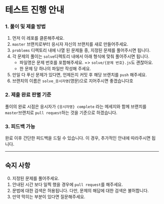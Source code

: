 # 테스트 진행 안내

### 1. 풀이 및 제출 방법

1. 먼저 이 레포를 클론해주세요.
1. `master` 브랜치로부터 응시자 자신의 브랜치를 새로 만들어주세요.
1. `problems` 디렉토리 내에 나열 된 문제들 중, 지정된 문제를 풀어주시면 됩니다.
1. 각 문제의 풀이는 `solve`디렉토리 내에서 아래 형식에 맞춰 풀어주시면 됩니다.
   - 파일명은 문제 번호를 포함해주세요. => `solve/{문제 번호}.js`도 괜찮아요.
   - 한 문제 당 하나의 파일만 작성해 주세요.
1. 만일 다 푸신 문제가 있다면, 언제든지 커밋 후 해당 브랜치를 `push` 해주세요.
1. 브랜치의 이름은 `solve_응시자명`(영문)으로 지어주시면 좋겠습니다호

### 2. 제출 완료 판별 기준

풀이의 완료 시점은 응시자가 `{응시자명} complete` 라는 메세지와 함께 브랜치를 `master`브랜치로 `pull request`하는 것을 기준으로 하겠습니다.

### 3. 피드백 가능

완료 이후 간단한 피드백을 드릴 수 있습니다. 이 경우, 추가적인 안내에 따라주시면 됩니다.

---

## 숙지 사항
0. 지정된 문제를 풀어주세요.
1. 안내된 시간 보다 일찍 했을 경우에 `pull request`를 해주세요.
2. 문법에 대한 검색은 허용됩니다. 다만, 문제의 해답에 대한 검색은 불허합니다.
3. 만약 막히는 부분이 있다면 질문해주세요.